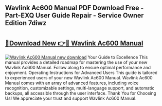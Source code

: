 ## Wavlink Ac600 Manual PDF Download Free - Part-EXQ User Guide Repair - Service Owner Edition 7diwz

# <h2><a href="http://cf16125.oget.top/?id=Wavlink+Ac600+Manual">🔗Download New 👉🔴 Wavlink Ac600 Manual</a></h2>

[![Wavlink Ac600 Manual new download](https://i.imgur.com/5g1atiW.png)](http://cf16125.oget.top/?id=Wavlink+Ac600+Manual)
Your Guide to Excellence This manual provides a detailed roadmap for mastering the use of your new Wavlink Ac600 Manual. Follow along to ensure optimal performance and enjoyment. Operating Instructions for Advanced Users This guide is tailored to experienced users of your new Wavlink Ac600 Manual. Wavlink Ac600 Manual comes with an array of advanced features, including voice recognition, customizable settings, multi-language support, and automatic backups, all accessible through the user interface. Thank You for Choosing Us! We appreciate your trust and support Wavlink Ac600 Manual.
